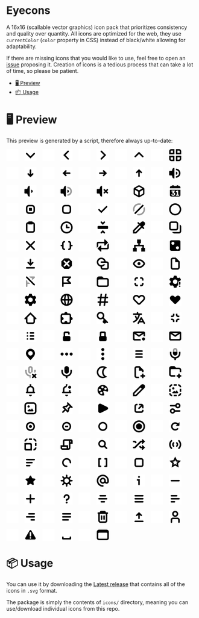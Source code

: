 # Eyecons

A 16x16 (scallable vector graphics) icon pack that prioritizes consistency and quality over quantity.
All icons are optimized for the web, they use `currentColor` (`color` property in CSS) instead of black/white allowing for adaptability.

If there are missing icons that you would like to use, feel free to open an [issue](https://github.com/bbfh-dev/eyecons/issues/new) proposing it. Creation of icons is a tedious process that can take a lot of time, so please be patient.

<!-- vim-markdown-toc GFM -->

- [🖥️ Preview](#-preview)
- [📦 Usage](#-usage)

<!-- vim-markdown-toc -->

# 🖥️ Preview

This preview is generated by a script, therefore always up-to-date:

<div style="display: flex; gap: 1rem; flex-wrap: wrap;">
<!-- insert-icons-preview -->
<img src="./.docs/white_angle_down.svg#gh-dark-mode-only" width="32px" height="32px" />
<img src="./.docs/angle_down.svg#gh-light-mode-only" width="32px" height="32px" />
<img src="./.docs/white_angle_left.svg#gh-dark-mode-only" width="32px" height="32px" />
<img src="./.docs/angle_left.svg#gh-light-mode-only" width="32px" height="32px" />
<img src="./.docs/white_angle_right.svg#gh-dark-mode-only" width="32px" height="32px" />
<img src="./.docs/angle_right.svg#gh-light-mode-only" width="32px" height="32px" />
<img src="./.docs/white_angle_up.svg#gh-dark-mode-only" width="32px" height="32px" />
<img src="./.docs/angle_up.svg#gh-light-mode-only" width="32px" height="32px" />
<img src="./.docs/white_apps.svg#gh-dark-mode-only" width="32px" height="32px" />
<img src="./.docs/apps.svg#gh-light-mode-only" width="32px" height="32px" />
<img src="./.docs/white_arrow_down.svg#gh-dark-mode-only" width="32px" height="32px" />
<img src="./.docs/arrow_down.svg#gh-light-mode-only" width="32px" height="32px" />
<img src="./.docs/white_arrow_left.svg#gh-dark-mode-only" width="32px" height="32px" />
<img src="./.docs/arrow_left.svg#gh-light-mode-only" width="32px" height="32px" />
<img src="./.docs/white_arrow_right.svg#gh-dark-mode-only" width="32px" height="32px" />
<img src="./.docs/arrow_right.svg#gh-light-mode-only" width="32px" height="32px" />
<img src="./.docs/white_arrow_up.svg#gh-dark-mode-only" width="32px" height="32px" />
<img src="./.docs/arrow_up.svg#gh-light-mode-only" width="32px" height="32px" />
<img src="./.docs/white_audio_volume-high.svg#gh-dark-mode-only" width="32px" height="32px" />
<img src="./.docs/audio_volume-high.svg#gh-light-mode-only" width="32px" height="32px" />
<img src="./.docs/white_audio_volume-low.svg#gh-dark-mode-only" width="32px" height="32px" />
<img src="./.docs/audio_volume-low.svg#gh-light-mode-only" width="32px" height="32px" />
<img src="./.docs/white_audio_volume-medium.svg#gh-dark-mode-only" width="32px" height="32px" />
<img src="./.docs/audio_volume-medium.svg#gh-light-mode-only" width="32px" height="32px" />
<img src="./.docs/white_audio_volume-mute.svg#gh-dark-mode-only" width="32px" height="32px" />
<img src="./.docs/audio_volume-mute.svg#gh-light-mode-only" width="32px" height="32px" />
<img src="./.docs/white_box.svg#gh-dark-mode-only" width="32px" height="32px" />
<img src="./.docs/box.svg#gh-light-mode-only" width="32px" height="32px" />
<img src="./.docs/white_calendar.svg#gh-dark-mode-only" width="32px" height="32px" />
<img src="./.docs/calendar.svg#gh-light-mode-only" width="32px" height="32px" />
<img src="./.docs/white_checkbox-checked.svg#gh-dark-mode-only" width="32px" height="32px" />
<img src="./.docs/checkbox-checked.svg#gh-light-mode-only" width="32px" height="32px" />
<img src="./.docs/white_checkbox-unchecked.svg#gh-dark-mode-only" width="32px" height="32px" />
<img src="./.docs/checkbox-unchecked.svg#gh-light-mode-only" width="32px" height="32px" />
<img src="./.docs/white_check.svg#gh-dark-mode-only" width="32px" height="32px" />
<img src="./.docs/check.svg#gh-light-mode-only" width="32px" height="32px" />
<img src="./.docs/white_circle-crossed.svg#gh-dark-mode-only" width="32px" height="32px" />
<img src="./.docs/circle-crossed.svg#gh-light-mode-only" width="32px" height="32px" />
<img src="./.docs/white_circle.svg#gh-dark-mode-only" width="32px" height="32px" />
<img src="./.docs/circle.svg#gh-light-mode-only" width="32px" height="32px" />
<img src="./.docs/white_clipboard.svg#gh-dark-mode-only" width="32px" height="32px" />
<img src="./.docs/clipboard.svg#gh-light-mode-only" width="32px" height="32px" />
<img src="./.docs/white_clock.svg#gh-dark-mode-only" width="32px" height="32px" />
<img src="./.docs/clock.svg#gh-light-mode-only" width="32px" height="32px" />
<img src="./.docs/white_collapse.svg#gh-dark-mode-only" width="32px" height="32px" />
<img src="./.docs/collapse.svg#gh-light-mode-only" width="32px" height="32px" />
<img src="./.docs/white_color_picker.svg#gh-dark-mode-only" width="32px" height="32px" />
<img src="./.docs/color_picker.svg#gh-light-mode-only" width="32px" height="32px" />
<img src="./.docs/white_copy.svg#gh-dark-mode-only" width="32px" height="32px" />
<img src="./.docs/copy.svg#gh-light-mode-only" width="32px" height="32px" />
<img src="./.docs/white_cross.svg#gh-dark-mode-only" width="32px" height="32px" />
<img src="./.docs/cross.svg#gh-light-mode-only" width="32px" height="32px" />
<img src="./.docs/white_curly_braces.svg#gh-dark-mode-only" width="32px" height="32px" />
<img src="./.docs/curly_braces.svg#gh-light-mode-only" width="32px" height="32px" />
<img src="./.docs/white_cycle.svg#gh-dark-mode-only" width="32px" height="32px" />
<img src="./.docs/cycle.svg#gh-light-mode-only" width="32px" height="32px" />
<img src="./.docs/white_diagram.svg#gh-dark-mode-only" width="32px" height="32px" />
<img src="./.docs/diagram.svg#gh-light-mode-only" width="32px" height="32px" />
<img src="./.docs/white_dice.svg#gh-dark-mode-only" width="32px" height="32px" />
<img src="./.docs/dice.svg#gh-light-mode-only" width="32px" height="32px" />
<img src="./.docs/white_download.svg#gh-dark-mode-only" width="32px" height="32px" />
<img src="./.docs/download.svg#gh-light-mode-only" width="32px" height="32px" />
<img src="./.docs/white_error.svg#gh-dark-mode-only" width="32px" height="32px" />
<img src="./.docs/error.svg#gh-light-mode-only" width="32px" height="32px" />
<img src="./.docs/white_eyecons.svg#gh-dark-mode-only" width="32px" height="32px" />
<img src="./.docs/eyecons.svg#gh-light-mode-only" width="32px" height="32px" />
<img src="./.docs/white_eye.svg#gh-dark-mode-only" width="32px" height="32px" />
<img src="./.docs/eye.svg#gh-light-mode-only" width="32px" height="32px" />
<img src="./.docs/white_file.svg#gh-dark-mode-only" width="32px" height="32px" />
<img src="./.docs/file.svg#gh-light-mode-only" width="32px" height="32px" />
<img src="./.docs/white_flag-crossed.svg#gh-dark-mode-only" width="32px" height="32px" />
<img src="./.docs/flag-crossed.svg#gh-light-mode-only" width="32px" height="32px" />
<img src="./.docs/white_flag.svg#gh-dark-mode-only" width="32px" height="32px" />
<img src="./.docs/flag.svg#gh-light-mode-only" width="32px" height="32px" />
<img src="./.docs/white_folder.svg#gh-dark-mode-only" width="32px" height="32px" />
<img src="./.docs/folder.svg#gh-light-mode-only" width="32px" height="32px" />
<img src="./.docs/white_fullscreen.svg#gh-dark-mode-only" width="32px" height="32px" />
<img src="./.docs/fullscreen.svg#gh-light-mode-only" width="32px" height="32px" />
<img src="./.docs/white_gear-exclamation.svg#gh-dark-mode-only" width="32px" height="32px" />
<img src="./.docs/gear-exclamation.svg#gh-light-mode-only" width="32px" height="32px" />
<img src="./.docs/white_gear.svg#gh-dark-mode-only" width="32px" height="32px" />
<img src="./.docs/gear.svg#gh-light-mode-only" width="32px" height="32px" />
<img src="./.docs/white_globe.svg#gh-dark-mode-only" width="32px" height="32px" />
<img src="./.docs/globe.svg#gh-light-mode-only" width="32px" height="32px" />
<img src="./.docs/white_hashtag.svg#gh-dark-mode-only" width="32px" height="32px" />
<img src="./.docs/hashtag.svg#gh-light-mode-only" width="32px" height="32px" />
<img src="./.docs/white_heart-outline.svg#gh-dark-mode-only" width="32px" height="32px" />
<img src="./.docs/heart-outline.svg#gh-light-mode-only" width="32px" height="32px" />
<img src="./.docs/white_heart.svg#gh-dark-mode-only" width="32px" height="32px" />
<img src="./.docs/heart.svg#gh-light-mode-only" width="32px" height="32px" />
<img src="./.docs/white_home.svg#gh-dark-mode-only" width="32px" height="32px" />
<img src="./.docs/home.svg#gh-light-mode-only" width="32px" height="32px" />
<img src="./.docs/white_jigsaw.svg#gh-dark-mode-only" width="32px" height="32px" />
<img src="./.docs/jigsaw.svg#gh-light-mode-only" width="32px" height="32px" />
<img src="./.docs/white_key.svg#gh-dark-mode-only" width="32px" height="32px" />
<img src="./.docs/key.svg#gh-light-mode-only" width="32px" height="32px" />
<img src="./.docs/white_language.svg#gh-dark-mode-only" width="32px" height="32px" />
<img src="./.docs/language.svg#gh-light-mode-only" width="32px" height="32px" />
<img src="./.docs/white_leave_fullscreen.svg#gh-dark-mode-only" width="32px" height="32px" />
<img src="./.docs/leave_fullscreen.svg#gh-light-mode-only" width="32px" height="32px" />
<img src="./.docs/white_list.svg#gh-dark-mode-only" width="32px" height="32px" />
<img src="./.docs/list.svg#gh-light-mode-only" width="32px" height="32px" />
<img src="./.docs/white_lock-open.svg#gh-dark-mode-only" width="32px" height="32px" />
<img src="./.docs/lock-open.svg#gh-light-mode-only" width="32px" height="32px" />
<img src="./.docs/white_lock.svg#gh-dark-mode-only" width="32px" height="32px" />
<img src="./.docs/lock.svg#gh-light-mode-only" width="32px" height="32px" />
<img src="./.docs/white_mail-notification.svg#gh-dark-mode-only" width="32px" height="32px" />
<img src="./.docs/mail-notification.svg#gh-light-mode-only" width="32px" height="32px" />
<img src="./.docs/white_mail.svg#gh-dark-mode-only" width="32px" height="32px" />
<img src="./.docs/mail.svg#gh-light-mode-only" width="32px" height="32px" />
<img src="./.docs/white_map_pin.svg#gh-dark-mode-only" width="32px" height="32px" />
<img src="./.docs/map_pin.svg#gh-light-mode-only" width="32px" height="32px" />
<img src="./.docs/white_menu_dots_horizontal.svg#gh-dark-mode-only" width="32px" height="32px" />
<img src="./.docs/menu_dots_horizontal.svg#gh-light-mode-only" width="32px" height="32px" />
<img src="./.docs/white_menu_dots_vertical.svg#gh-dark-mode-only" width="32px" height="32px" />
<img src="./.docs/menu_dots_vertical.svg#gh-light-mode-only" width="32px" height="32px" />
<img src="./.docs/white_menu_hamburger.svg#gh-dark-mode-only" width="32px" height="32px" />
<img src="./.docs/menu_hamburger.svg#gh-light-mode-only" width="32px" height="32px" />
<img src="./.docs/white_microphone-medium.svg#gh-dark-mode-only" width="32px" height="32px" />
<img src="./.docs/microphone-medium.svg#gh-light-mode-only" width="32px" height="32px" />
<img src="./.docs/white_microphone-mute.svg#gh-dark-mode-only" width="32px" height="32px" />
<img src="./.docs/microphone-mute.svg#gh-light-mode-only" width="32px" height="32px" />
<img src="./.docs/white_microphone.svg#gh-dark-mode-only" width="32px" height="32px" />
<img src="./.docs/microphone.svg#gh-light-mode-only" width="32px" height="32px" />
<img src="./.docs/white_moon.svg#gh-dark-mode-only" width="32px" height="32px" />
<img src="./.docs/moon.svg#gh-light-mode-only" width="32px" height="32px" />
<img src="./.docs/white_new_file.svg#gh-dark-mode-only" width="32px" height="32px" />
<img src="./.docs/new_file.svg#gh-light-mode-only" width="32px" height="32px" />
<img src="./.docs/white_new_folder.svg#gh-dark-mode-only" width="32px" height="32px" />
<img src="./.docs/new_folder.svg#gh-light-mode-only" width="32px" height="32px" />
<img src="./.docs/white_notification.svg#gh-dark-mode-only" width="32px" height="32px" />
<img src="./.docs/notification.svg#gh-light-mode-only" width="32px" height="32px" />
<img src="./.docs/white_notification-unread.svg#gh-dark-mode-only" width="32px" height="32px" />
<img src="./.docs/notification-unread.svg#gh-light-mode-only" width="32px" height="32px" />
<img src="./.docs/white_pallete.svg#gh-dark-mode-only" width="32px" height="32px" />
<img src="./.docs/pallete.svg#gh-light-mode-only" width="32px" height="32px" />
<img src="./.docs/white_pencil.svg#gh-dark-mode-only" width="32px" height="32px" />
<img src="./.docs/pencil.svg#gh-light-mode-only" width="32px" height="32px" />
<img src="./.docs/white_picture-placeholder.svg#gh-dark-mode-only" width="32px" height="32px" />
<img src="./.docs/picture-placeholder.svg#gh-light-mode-only" width="32px" height="32px" />
<img src="./.docs/white_picture.svg#gh-dark-mode-only" width="32px" height="32px" />
<img src="./.docs/picture.svg#gh-light-mode-only" width="32px" height="32px" />
<img src="./.docs/white_pin.svg#gh-dark-mode-only" width="32px" height="32px" />
<img src="./.docs/pin.svg#gh-light-mode-only" width="32px" height="32px" />
<img src="./.docs/white_play.svg#gh-dark-mode-only" width="32px" height="32px" />
<img src="./.docs/play.svg#gh-light-mode-only" width="32px" height="32px" />
<img src="./.docs/white_popout.svg#gh-dark-mode-only" width="32px" height="32px" />
<img src="./.docs/popout.svg#gh-light-mode-only" width="32px" height="32px" />
<img src="./.docs/white_properties.svg#gh-dark-mode-only" width="32px" height="32px" />
<img src="./.docs/properties.svg#gh-light-mode-only" width="32px" height="32px" />
<img src="./.docs/white_radio-checked.svg#gh-dark-mode-only" width="32px" height="32px" />
<img src="./.docs/radio-checked.svg#gh-light-mode-only" width="32px" height="32px" />
<img src="./.docs/white_radio-mixed.svg#gh-dark-mode-only" width="32px" height="32px" />
<img src="./.docs/radio-mixed.svg#gh-light-mode-only" width="32px" height="32px" />
<img src="./.docs/white_radio-unchecked.svg#gh-dark-mode-only" width="32px" height="32px" />
<img src="./.docs/radio-unchecked.svg#gh-light-mode-only" width="32px" height="32px" />
<img src="./.docs/white_record.svg#gh-dark-mode-only" width="32px" height="32px" />
<img src="./.docs/record.svg#gh-light-mode-only" width="32px" height="32px" />
<img src="./.docs/white_refresh.svg#gh-dark-mode-only" width="32px" height="32px" />
<img src="./.docs/refresh.svg#gh-light-mode-only" width="32px" height="32px" />
<img src="./.docs/white_scaling.svg#gh-dark-mode-only" width="32px" height="32px" />
<img src="./.docs/scaling.svg#gh-light-mode-only" width="32px" height="32px" />
<img src="./.docs/white_scroll.svg#gh-dark-mode-only" width="32px" height="32px" />
<img src="./.docs/scroll.svg#gh-light-mode-only" width="32px" height="32px" />
<img src="./.docs/white_search.svg#gh-dark-mode-only" width="32px" height="32px" />
<img src="./.docs/search.svg#gh-light-mode-only" width="32px" height="32px" />
<img src="./.docs/white_shuffle.svg#gh-dark-mode-only" width="32px" height="32px" />
<img src="./.docs/shuffle.svg#gh-light-mode-only" width="32px" height="32px" />
<img src="./.docs/white_signal.svg#gh-dark-mode-only" width="32px" height="32px" />
<img src="./.docs/signal.svg#gh-light-mode-only" width="32px" height="32px" />
<img src="./.docs/white_sort.svg#gh-dark-mode-only" width="32px" height="32px" />
<img src="./.docs/sort.svg#gh-light-mode-only" width="32px" height="32px" />
<img src="./.docs/white_spinner.svg#gh-dark-mode-only" width="32px" height="32px" />
<img src="./.docs/spinner.svg#gh-light-mode-only" width="32px" height="32px" />
<img src="./.docs/white_square_brackets.svg#gh-dark-mode-only" width="32px" height="32px" />
<img src="./.docs/square_brackets.svg#gh-light-mode-only" width="32px" height="32px" />
<img src="./.docs/white_square.svg#gh-dark-mode-only" width="32px" height="32px" />
<img src="./.docs/square.svg#gh-light-mode-only" width="32px" height="32px" />
<img src="./.docs/white_star-outline.svg#gh-dark-mode-only" width="32px" height="32px" />
<img src="./.docs/star-outline.svg#gh-light-mode-only" width="32px" height="32px" />
<img src="./.docs/white_star.svg#gh-dark-mode-only" width="32px" height="32px" />
<img src="./.docs/star.svg#gh-light-mode-only" width="32px" height="32px" />
<img src="./.docs/white_sun.svg#gh-dark-mode-only" width="32px" height="32px" />
<img src="./.docs/sun.svg#gh-light-mode-only" width="32px" height="32px" />
<img src="./.docs/white_symbol_at.svg#gh-dark-mode-only" width="32px" height="32px" />
<img src="./.docs/symbol_at.svg#gh-light-mode-only" width="32px" height="32px" />
<img src="./.docs/white_symbol_info.svg#gh-dark-mode-only" width="32px" height="32px" />
<img src="./.docs/symbol_info.svg#gh-light-mode-only" width="32px" height="32px" />
<img src="./.docs/white_symbol_minus_sign.svg#gh-dark-mode-only" width="32px" height="32px" />
<img src="./.docs/symbol_minus_sign.svg#gh-light-mode-only" width="32px" height="32px" />
<img src="./.docs/white_symbol_plus_sign.svg#gh-dark-mode-only" width="32px" height="32px" />
<img src="./.docs/symbol_plus_sign.svg#gh-light-mode-only" width="32px" height="32px" />
<img src="./.docs/white_symbol_question_mark.svg#gh-dark-mode-only" width="32px" height="32px" />
<img src="./.docs/symbol_question_mark.svg#gh-light-mode-only" width="32px" height="32px" />
<img src="./.docs/white_text_align_center.svg#gh-dark-mode-only" width="32px" height="32px" />
<img src="./.docs/text_align_center.svg#gh-light-mode-only" width="32px" height="32px" />
<img src="./.docs/white_text_align_justify.svg#gh-dark-mode-only" width="32px" height="32px" />
<img src="./.docs/text_align_justify.svg#gh-light-mode-only" width="32px" height="32px" />
<img src="./.docs/white_text_align_left.svg#gh-dark-mode-only" width="32px" height="32px" />
<img src="./.docs/text_align_left.svg#gh-light-mode-only" width="32px" height="32px" />
<img src="./.docs/white_text_align_right.svg#gh-dark-mode-only" width="32px" height="32px" />
<img src="./.docs/text_align_right.svg#gh-light-mode-only" width="32px" height="32px" />
<img src="./.docs/white_text.svg#gh-dark-mode-only" width="32px" height="32px" />
<img src="./.docs/text.svg#gh-light-mode-only" width="32px" height="32px" />
<img src="./.docs/white_trashcan.svg#gh-dark-mode-only" width="32px" height="32px" />
<img src="./.docs/trashcan.svg#gh-light-mode-only" width="32px" height="32px" />
<img src="./.docs/white_upload.svg#gh-dark-mode-only" width="32px" height="32px" />
<img src="./.docs/upload.svg#gh-light-mode-only" width="32px" height="32px" />
<img src="./.docs/white_user.svg#gh-dark-mode-only" width="32px" height="32px" />
<img src="./.docs/user.svg#gh-light-mode-only" width="32px" height="32px" />
<img src="./.docs/white_warning.svg#gh-dark-mode-only" width="32px" height="32px" />
<img src="./.docs/warning.svg#gh-light-mode-only" width="32px" height="32px" />
<img src="./.docs/white_whitespace.svg#gh-dark-mode-only" width="32px" height="32px" />
<img src="./.docs/whitespace.svg#gh-light-mode-only" width="32px" height="32px" />
<img src="./.docs/white_window.svg#gh-dark-mode-only" width="32px" height="32px" />
<img src="./.docs/window.svg#gh-light-mode-only" width="32px" height="32px" />

</div>

# 📦 Usage

You can use it by downloading the [Latest release](https://github.com/bbfh-dev/eyecons/releases/latest) that contains all of the icons in `.svg` format.

The package is simply the contents of `icons/` directory, meaning you can use/download individual icons from this repo.
